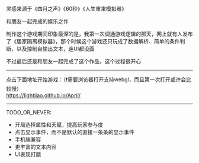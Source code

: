 灵感来源于《四月之声》《60秒》《人生重来模拟器》

和朋友一起完成的娱乐之作

制作这个游戏期间印象最深的是，我第一次调通游戏逻辑的那天，网上就有人发布了《居家隔离模拟器》，那个时候这个游戏还只玩成了数据解析、简单的条件判断，以及控制台输出文本，连UI都没画

不过最后还是和朋友一起完成了这个作品，这个过程很开心

---

点击下面地址开始游戏：（❗需要浏览器打开支持webgl，而且第一次打开或许会比较慢）  
https://lightjiao.github.io/April/ 

---

TODO_OR_NEVER:

- 开局选择属性和天赋，提高玩家参与度
- 点击显示事件，而不是默认的直接一条条的显示事件
- 手机端兼容
- 更丰富的文本内容
- UI表现打磨
